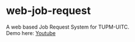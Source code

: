 # web-job-request
 A web based Job Request System for TUPM-UITC.\
Demo here: [Youtube](https://youtu.be/xalKLLiOax0)
